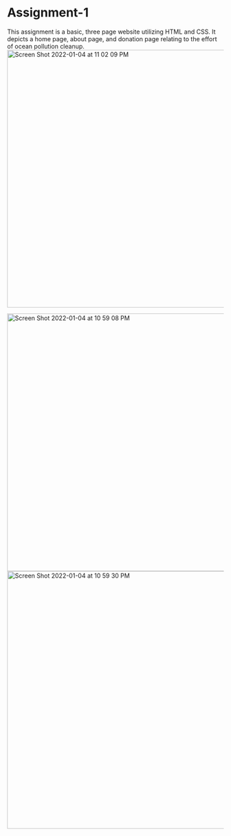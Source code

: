 # Assignment-1

This assignment is a basic, three page website utilizing HTML and CSS. It depicts a home page, about page, and donation page relating to the effort of ocean pollution cleanup.<br>
<img width="600" alt="Screen Shot 2022-01-04 at 11 02 09 PM" src="https://user-images.githubusercontent.com/92334995/148159273-866e550c-061c-4b4f-89ea-ce200f12d90d.png">
<br>

<img width="600" alt="Screen Shot 2022-01-04 at 10 59 08 PM" src="https://user-images.githubusercontent.com/92334995/148159328-62a97d4b-1c43-4a74-9d21-6448339be320.png">

<br>

<img width="600" alt="Screen Shot 2022-01-04 at 10 59 30 PM" src="https://user-images.githubusercontent.com/92334995/148159342-2077711a-a324-48af-8948-90b22d24b388.png">
